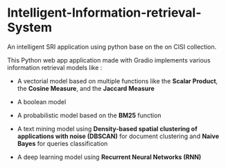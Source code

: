 # Intelligent-Information-retrieval-System

An intelligent SRI application using python base on the on CISI collection.

This Python web app application made with Gradio implements various information retrieval models like :

- A vectorial model based on multiple functions like the **Scalar Product**, the **Cosine Measure**, and the **Jaccard Measure**

- A boolean model

- A probabilistic model based on the **BM25** function

- A text mining model using **Density-based spatial clustering of applications with noise (DBSCAN)** for document clustering and **Naive Bayes** for queries classification

- A deep learning model using **Recurrent Neural Networks (RNN)**
